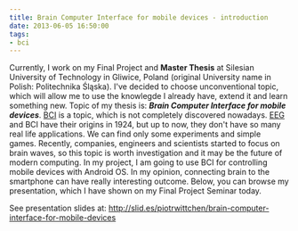 ```yaml
---
title: Brain Computer Interface for mobile devices - introduction
date: 2013-06-05 16:50:00
tags:
- bci
---
```


Currently, I work on my Final Project and **Master Thesis** at Silesian University of Technology in Gliwice, Poland (original University name in Polish: Politechnika Śląska). I've decided to choose unconventional topic, which will allow me to use the knowlegde I already have, extend it and learn something new. Topic of my thesis is: _**Brain Computer Interface for mobile devices**_. [BCI](http://en.wikipedia.org/wiki/Brain%E2%80%93computer_interface) is a topic, which is not completely discovered nowadays. [EEG](http://en.wikipedia.org/wiki/Electroencephalography) and BCI have their origins in 1924, but up to now, they don't have so many real life applications. We can find only some experiments and simple games. Recently, companies, engineers and scientists started to focus on brain waves, so this topic is worth investigation and it may be the future of modern computing. In my project, I am going to use BCI for controlling mobile devices with Android OS. In my opinion, connecting brain to the smartphone can have really interesting outcome. Below, you can browse my presentation, which I have shown on my Final Project Seminar today.

See presentation slides at: http://slid.es/piotrwittchen/brain-computer-interface-for-mobile-devices

